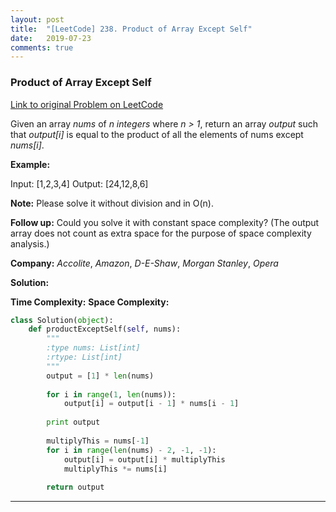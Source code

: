 ```yaml
---
layout: post
title:  "[LeetCode] 238. Product of Array Except Self"
date:   2019-07-23
comments: true
---
```


### Product of Array Except Self
 
[Link to original Problem on LeetCode](https://leetcode.com/problems/product-of-array-except-self/)

Given an array *nums* of *n integers* where *n > 1*,  return an array *output* such that *output[i]* is equal to the product of all the elements of nums except *nums[i]*.

**Example:**

Input:  [1,2,3,4]
Output: [24,12,8,6]

**Note:** Please solve it without division and in O(n).

**Follow up:**
Could you solve it with constant space complexity? (The output array does not count as extra space for the purpose of space complexity analysis.)

**Company:**
*Accolite*, *Amazon*, *D-E-Shaw*, *Morgan Stanley*, *Opera*


**Solution:**

**Time Complexity:**
**Space Complexity:**

```python
class Solution(object):
    def productExceptSelf(self, nums):
        """
        :type nums: List[int]
        :rtype: List[int]
        """
        output = [1] * len(nums)
        
        for i in range(1, len(nums)):
            output[i] = output[i - 1] * nums[i - 1]
        
        print output
            
        multiplyThis = nums[-1]
        for i in range(len(nums) - 2, -1, -1):
            output[i] = output[i] * multiplyThis
            multiplyThis *= nums[i]
            
        return output
```

<hr><br />
